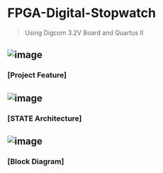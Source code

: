# FPGA-Digital-Stopwatch
> Using Digcom 3.2V Board and Quartus II

## ![image](https://user-images.githubusercontent.com/70564585/209780535-1935719a-2814-430e-82ce-f26834a02855.png)
### [Project Feature]
## ![image](https://user-images.githubusercontent.com/70564585/209780551-b8d417e7-0e87-4bfa-b229-296ede73f994.png)
### [STATE Architecture]
## ![image](https://user-images.githubusercontent.com/70564585/209780566-bc0fb163-3e92-4b58-b925-aeb0c4ae3589.png)
### [Block Diagram]

